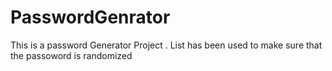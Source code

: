 # PasswordGenrator
This is a password Generator Project .
List has been used to make sure that the passoword is randomized
